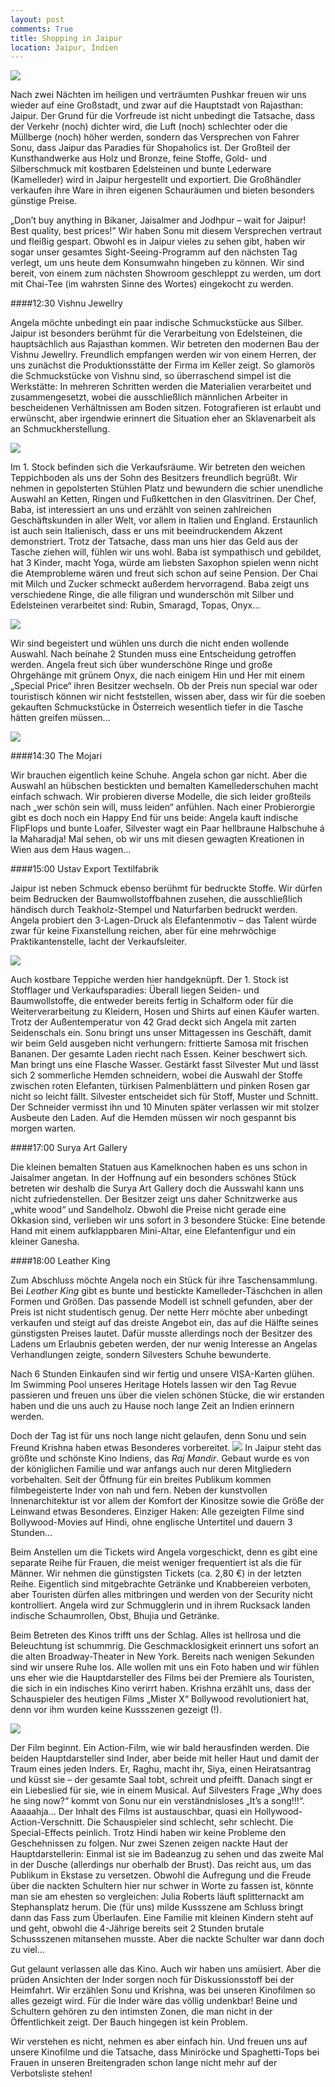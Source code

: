 ```yaml
---
layout: post
comments: True
title: Shopping in Jaipur
location: Jaipur, Indien
---
```

<p>
<a href='http://whataboutas.data.s3.amazonaws.com/images/2015-04-18-shopping-in-jaipur/DSC_2292.JPG' data-lightbox='Post' title='Seidenstoffe bei "Ustav Export"'
><img class='img-wide' src='http://whataboutas.data.s3.amazonaws.com/images/2015-04-18-shopping-in-jaipur/previews/DSC_2292.jpg' /></a>
</p>
<p>
Nach zwei Nächten im heiligen und verträumten Pushkar freuen wir uns wieder auf eine Großstadt, und zwar auf die Hauptstadt von Rajasthan: Jaipur. Der Grund für die Vorfreude ist nicht unbedingt die Tatsache, dass der Verkehr (noch) dichter wird, die Luft (noch) schlechter oder die Müllberge (noch) höher werden, sondern das Versprechen von Fahrer Sonu, dass Jaipur das Paradies für Shopaholics ist. Der Großteil der Kunsthandwerke aus Holz und Bronze, feine Stoffe, Gold- und Silberschmuck mit kostbaren Edelsteinen und bunte Lederware (Kamelleder) wird in Jaipur hergestellt und exportiert. Die Großhändler verkaufen ihre Ware in ihren eigenen Schauräumen und bieten besonders günstige Preise.
</p>
<p>
„Don’t buy anything in Bikaner, Jaisalmer and Jodhpur – wait for Jaipur! Best quality, best prices!” Wir haben Sonu mit diesem Versprechen vertraut und fleißig gespart. Obwohl es in Jaipur vieles zu sehen gibt, haben wir sogar unser gesamtes Sight-Seeing-Programm auf den nächsten Tag verlegt, um uns heute dem Konsumwahn hingeben zu können. Wir sind bereit, von einem zum nächsten Showroom geschleppt zu werden, um dort mit Chai-Tee (im wahrsten Sinne des Wortes) eingekocht zu werden.
</p>
####12:30 Vishnu Jewellry
<p>
Angela möchte unbedingt ein paar indische Schmuckstücke aus Silber. Jaipur ist besonders berühmt für die Verarbeitung von Edelsteinen, die hauptsächlich aus Rajasthan kommen. 
Wir betreten den modernen Bau der Vishnu Jewellry. Freundlich empfangen werden wir von einem Herren, der uns zunächst die Produktionsstätte der Firma im Keller zeigt. So glamorös die Schmuckstücke von Vishnu sind, so überraschend simpel ist die Werkstätte: In mehreren Schritten werden die Materialien verarbeitet und zusammengesetzt, wobei die ausschließlich männlichen Arbeiter in bescheidenen Verhältnissen am Boden sitzen. Fotografieren ist erlaubt und erwünscht, aber irgendwie erinnert die Situation eher an Sklavenarbeit als an Schmuckherstellung.
</p>
<p>
<a href='http://whataboutas.data.s3.amazonaws.com/images/2015-04-18-shopping-in-jaipur/DSC_2247.JPG' data-lightbox='Post' title='Vorbereiten der Fassungen für die Edelsteine'
><img class='img-wide' src='http://whataboutas.data.s3.amazonaws.com/images/2015-04-18-shopping-in-jaipur/DSC_2247.JPG' /></a>
</p>
<p>
Im 1. Stock befinden sich die Verkaufsräume. Wir betreten den weichen Teppichboden als uns der Sohn des Besitzers freundlich begrüßt. Wir nehmen in gepolsterten Stühlen Platz und bewundern die schier unendliche Auswahl an Ketten, Ringen und Fußkettchen in den Glasvitrinen. Der Chef, Baba, ist interessiert an uns und erzählt von seinen zahlreichen Geschäftskunden in aller Welt, vor allem in Italien und England. Erstaunlich ist auch sein Italienisch, dass er uns mit beeindruckendem Akzent demonstriert. Trotz der Tatsache, dass man uns hier das Geld aus der Tasche ziehen will, fühlen wir uns wohl. Baba ist sympathisch und gebildet, hat 3 Kinder, macht Yoga, würde am liebsten Saxophon spielen wenn nicht die Atemprobleme wären und freut sich schon auf seine Pension. Der Chai mit Milch und Zucker schmeckt außerdem hervorragend. Baba zeigt uns verschiedene Ringe, die alle filigran und wunderschön mit Silber und Edelsteinen verarbeitet sind: Rubin, Smaragd, Topas, Onyx…
</p>
<p>
<a href='http://whataboutas.data.s3.amazonaws.com/images/2015-04-18-shopping-in-jaipur/DSC_2265.JPG' data-lightbox='Post' title='Silberringe mit Topas'
><img class='img-wide' src='http://whataboutas.data.s3.amazonaws.com/images/2015-04-18-shopping-in-jaipur/DSC_2265.JPG' /></a>
</p>
<p>
Wir sind begeistert und wühlen uns durch die nicht enden wollende Auswahl. Nach beinahe 2 Stunden muss eine Entscheidung getroffen werden. Angela freut sich über wunderschöne Ringe und große Ohrgehänge mit grünem Onyx, die nach einigem Hin und Her mit einem „Special Price“ ihren Besitzer wechseln. Ob der Preis nun special war oder touristisch können wir nicht feststellen, wissen aber, dass wir für die soeben gekauften Schmuckstücke in Österreich wesentlich tiefer in die Tasche hätten greifen müssen…
</p>
<p>
<a href='http://whataboutas.data.s3.amazonaws.com/images/2015-04-18-shopping-in-jaipur/DSC_2266.JPG' data-lightbox='Post' title='Angela mit der Ohrring-Wühlkiste'
><img class='img-wide' src='http://whataboutas.data.s3.amazonaws.com/images/2015-04-18-shopping-in-jaipur/DSC_2266.JPG' /></a>
</p>
####14:30 The Mojari
<p>
Wir brauchen eigentlich keine Schuhe. Angela schon gar nicht. Aber die Auswahl an hübschen bestickten und bemalten Kamellederschuhen macht einfach schwach. Wir probieren diverse Modelle, die sich leider großteils nach „wer schön sein will, muss leiden“ anfühlen. Nach einer Probierorgie gibt es doch noch ein Happy End für uns beide: Angela kauft indische FlipFlops und bunte Loafer, Silvester wagt ein Paar hellbraune Halbschuhe á la Maharadja! Mal sehen, ob wir uns mit diesen gewagten Kreationen in Wien aus dem Haus wagen…
</p>
####15:00 Ustav Export Textilfabrik
<p>
Jaipur ist neben Schmuck ebenso berühmt für bedruckte Stoffe. Wir dürfen beim Bedrucken der Baumwollstoffbahnen zusehen, die ausschließlich händisch durch Teakholz-Stempel und Naturfarben bedruckt werden. Angela probiert den 3-Lagen-Druck als Elefantenmotiv – das Talent würde zwar für keine Fixanstellung reichen, aber für eine mehrwöchige Praktikantenstelle, lacht der Verkaufsleiter.
</p>
<p>
<a href='http://whataboutas.data.s3.amazonaws.com/images/2015-04-18-shopping-in-jaipur/DSC_2269.JPG' data-lightbox='Post' title='Teakholz-Vorlagen für den Textildruck'
><img class='img-wide' src='http://whataboutas.data.s3.amazonaws.com/images/2015-04-18-shopping-in-jaipur/DSC_2269.JPG' /></a>
</p>
Auch kostbare Teppiche werden hier handgeknüpft. Der 1. Stock ist Stofflager und Verkaufsparadies: Überall liegen Seiden- und Baumwollstoffe, die entweder bereits fertig in Schalform oder für die Weiterverarbeitung zu Kleidern, Hosen und Shirts auf einen Käufer warten. Trotz der Außentemperatur von 42 Grad deckt sich Angela mit zarten Seidenschals ein. Sonu bringt uns unser Mittagessen ins Geschäft, damit wir beim Geld ausgeben nicht verhungern: frittierte Samosa mit frischen Bananen. Der gesamte Laden riecht nach Essen. Keiner beschwert sich. Man bringt uns eine Flasche Wasser. Gestärkt fasst Silvester Mut und lässt sich 2 sommerliche Hemden schneidern, wobei die Auswahl der Stoffe zwischen roten Elefanten, türkisen Palmenblättern und pinken Rosen gar nicht so leicht fällt. Silvester entscheidet sich für Stoff, Muster und Schnitt. Der Schneider vermisst ihn und 10 Minuten später verlassen wir mit stolzer Ausbeute den Laden. Auf die Hemden müssen wir noch gespannt bis morgen warten.
</p>
####17:00 Surya Art Gallery
<p>
Die kleinen bemalten Statuen aus Kamelknochen haben es uns schon in Jaisalmer angetan. In der Hoffnung auf ein besonders schönes Stück betreten wir deshalb die Surya Art Gallery doch die Ausswahl kann uns nicht zufriedenstellen. Der Besitzer zeigt uns daher Schnitzwerke aus „white wood“ und Sandelholz. Obwohl die Preise nicht gerade eine Okkasion sind, verlieben wir uns sofort in 3 besondere Stücke: Eine betende Hand mit einem aufklappbaren Mini-Altar, eine Elefantenfigur und ein kleiner Ganesha.
</p>
####18:00 Leather King
<p>
Zum Abschluss möchte Angela noch ein Stück für ihre Taschensammlung. Bei <i>Leather King</i> gibt es bunte und bestickte Kamelleder-Täschchen in allen Formen und Größen. Das passende Modell ist schnell gefunden, aber der Preis ist nicht studentisch genug. Der nette Herr möchte aber unbedingt verkaufen und steigt auf das dreiste Angebot ein, das auf die Hälfte seines günstigsten Preises lautet. Dafür musste allerdings noch der Besitzer des Ladens um Erlaubnis gebeten werden, der nur wenig Interesse an Angelas Verhandlungen zeigte, sondern Silvesters Schuhe bewunderte.
</p>
<p>
Nach 6 Stunden Einkaufen sind wir fertig und unsere VISA-Karten glühen. Im Swimming Pool unseres Heritage Hotels lassen wir den Tag Revue passieren und freuen uns über die vielen schönen Stücke, die wir erstanden haben und die uns auch zu Hause noch lange Zeit an Indien erinnern werden.
</p>
<p>
Doch der Tag ist für uns noch lange nicht gelaufen, denn Sonu und sein Freund Krishna haben etwas Besonderes vorbereitet. 
<a href='http://whataboutas.data.s3.amazonaws.com/images/2015-04-18-shopping-in-jaipur/DSC_2314.JPG' class='imageslink' data-lightbox='Post' title='Wir vor dem  Raj Mandir- das angeblich schönste Kino Indiens'><img class='rechts' src='http://whataboutas.data.s3.amazonaws.com/images/2015-04-18-shopping-in-jaipur/thumbs/DSC_2314.JPG' /></a>
In Jaipur steht das größte und schönste Kino Indiens, das <i>Raj Mandir</i>. Gebaut wurde es von der königlichen Familie und war anfangs auch nur deren Mitgliedern vorbehalten. Seit der Öffnung für ein breites Publikum kommen filmbegeisterte Inder von nah und fern. Neben der kunstvollen Innenarchitektur ist vor allem der Komfort der Kinositze sowie die Größe der Leinwand etwas Besonderes. Einziger Haken: Alle gezeigten Filme sind Bollywood-Movies auf Hindi, ohne englische Untertitel und dauern 3 Stunden…
</p>
<p>
Beim Anstellen um die Tickets wird Angela vorgeschickt, denn es gibt eine separate Reihe für Frauen, die meist weniger frequentiert ist als die für Männer. Wir nehmen die günstigsten Tickets (ca. 2,80 €) in der letzten Reihe. Eigentlich sind mitgebrachte Getränke und Knabbereien verboten, aber Touristen dürfen alles mitbringen und werden von der Security nicht kontrolliert. Angela wird zur Schmugglerin und in ihrem Rucksack landen indische Schaumrollen, Obst, Bhujia und Getränke. 
</p>
<p>
Beim Betreten des Kinos trifft uns der Schlag. Alles ist hellrosa und die Beleuchtung ist schummrig. Die Geschmacklosigkeit erinnert uns sofort an die alten Broadway-Theater in New York. Bereits nach wenigen Sekunden sind wir unsere Ruhe los. Alle wollen mit uns ein Foto haben und wir fühlen uns eher wie die Hauptdarsteller des Films bei der Premiere als Touristen, die sich in ein indisches Kino verirrt haben. Krishna erzählt uns, dass der Schauspieler des heutigen Films „Mister X“ Bollywood revolutioniert hat, denn vor ihm wurden keine Kussszenen gezeigt (!).
</p>
<p>
<a href='http://whataboutas.data.s3.amazonaws.com/images/2015-04-18-shopping-in-jaipur/DSC_2343.JPG' data-lightbox='Post' title='Im Raj Mandir - Die Vorstellung beginnt!'
><img class='img-wide' src='http://whataboutas.data.s3.amazonaws.com/images/2015-04-18-shopping-in-jaipur/DSC_2343.JPG' /></a>
</p>
<p>
Der Film beginnt. Ein Action-Film, wie wir bald herausfinden werden. Die beiden Hauptdarsteller sind Inder, aber beide mit heller Haut und damit der Traum eines jeden Inders. Er, Raghu, macht ihr, Siya, einen Heiratsantrag und küsst sie – der gesamte Saal tobt, schreit und pfeifft. Danach singt er ein Liebeslied für sie, wie in einem Musical. Auf Silvesters Frage „Why does he sing now?“ kommt von Sonu nur ein verständnisloses „It’s a song!!!“. Aaaaahja… Der Inhalt des Films ist austauschbar, quasi ein Hollywood-Action-Verschnitt. Die Schauspieler sind schlecht, sehr schlecht. Die Special-Effects peinlich. Trotz Hindi haben wir keine Probleme den Geschehnissen zu folgen. Nur zwei Szenen zeigen nackte Haut der Hauptdarstellerin: Einmal ist sie im Badeanzug zu sehen und das zweite Mal in der Dusche (allerdings nur oberhalb der Brust). Das reicht aus, um das Publikum in Ekstase zu versetzen. Obwohl die Aufregung und die Freude über die nackten Schultern hier nur schwer in Worte zu fassen ist, könnte man sie am ehesten so vergleichen: Julia Roberts läuft splitternackt am Stephansplatz herum. Die (für uns) milde Kussszene am Schluss bringt dann das Fass zum Überlaufen. Eine Familie mit kleinen Kindern steht auf und geht, obwohl die 4-Jährige bereits seit 2 Stunden brutale Schussszenen mitansehen musste. Aber die nackte Schulter war dann doch zu viel…
</p>
<p>
Gut gelaunt verlassen alle das Kino. Auch wir haben uns amüsiert. Aber die prüden Ansichten der Inder sorgen noch für Diskussionsstoff bei der Heimfahrt. Wir erzählen Sonu und Krishna, was bei unseren Kinofilmen so alles gezeigt wird. Für die Inder wäre das völlig undenkbar! Beine und Schultern gehören zu den intimsten Zonen, die man nicht in der Öffentlichkeit zeigt. Der Bauch hingegen ist kein Problem.
</p>
<p>
Wir verstehen es nicht, nehmen es aber einfach hin. Und freuen uns auf unsere Kinofilme und die Tatsache, dass Miniröcke und Spaghetti-Tops bei Frauen in unseren Breitengraden schon lange nicht mehr auf der Verbotsliste stehen!
</p>